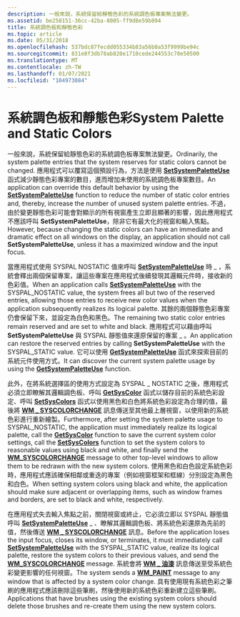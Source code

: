 ```yaml
---
description: 一般來說，系統保留給靜態色彩的系統調色板專案無法變更。
ms.assetid: be258151-36cc-42ba-8005-ff9d8e59b894
title: 系統調色板和靜態色彩
ms.topic: article
ms.date: 05/31/2018
ms.openlocfilehash: 537bdc87fecdd055334b83a56b0a53f9999be94c
ms.sourcegitcommit: 831e8f3db78ab820e1710cede244553c70e50500
ms.translationtype: MT
ms.contentlocale: zh-TW
ms.lasthandoff: 01/07/2021
ms.locfileid: "104973084"
---
```

# <a name="system-palette-and-static-colors"></a><span data-ttu-id="0911e-103">系統調色板和靜態色彩</span><span class="sxs-lookup"><span data-stu-id="0911e-103">System Palette and Static Colors</span></span>

<span data-ttu-id="0911e-104">一般來說，系統保留給靜態色彩的系統調色板專案無法變更。</span><span class="sxs-lookup"><span data-stu-id="0911e-104">Ordinarily, the system palette entries that the system reserves for static colors cannot be changed.</span></span> <span data-ttu-id="0911e-105">應用程式可以覆寫這個預設行為，方法是使用 [**SetSystemPaletteUse**](/windows/desktop/api/Wingdi/nf-wingdi-setsystempaletteuse) 函式減少靜態色彩專案的數目，進而增加未使用的系統調色板專案數目。</span><span class="sxs-lookup"><span data-stu-id="0911e-105">An application can override this default behavior by using the [**SetSystemPaletteUse**](/windows/desktop/api/Wingdi/nf-wingdi-setsystempaletteuse) function to reduce the number of static color entries and, thereby, increase the number of unused system palette entries.</span></span> <span data-ttu-id="0911e-106">不過，由於變更靜態色彩可能會對顯示的所有視窗產生立即且顯著的影響，因此應用程式不應該呼叫 **SetSystemPaletteUse**，除非它有最大化的視窗和輸入焦點。</span><span class="sxs-lookup"><span data-stu-id="0911e-106">However, because changing the static colors can have an immediate and dramatic effect on all windows on the display, an application should not call **SetSystemPaletteUse**, unless it has a maximized window and the input focus.</span></span>

<span data-ttu-id="0911e-107">當應用程式使用 SYSPAL NOSTATIC 值來呼叫 [**SetSystemPaletteUse**](/windows/desktop/api/Wingdi/nf-wingdi-setsystempaletteuse) 時 \_ ，系統會釋出兩個保留專案，讓這些專案在應用程式後續發現其邏輯元件時，接收新的色彩值。</span><span class="sxs-lookup"><span data-stu-id="0911e-107">When an application calls [**SetSystemPaletteUse**](/windows/desktop/api/Wingdi/nf-wingdi-setsystempaletteuse) with the SYSPAL\_NOSTATIC value, the system frees all but two of the reserved entries, allowing those entries to receive new color values when the application subsequently realizes its logical palette.</span></span> <span data-ttu-id="0911e-108">其餘的兩個靜態色彩專案仍會保留下來，並設定為白色和黑色。</span><span class="sxs-lookup"><span data-stu-id="0911e-108">The remaining two static color entries remain reserved and are set to white and black.</span></span> <span data-ttu-id="0911e-109">應用程式可以藉由呼叫 **SetSystemPaletteUse** 與 SYSPAL 靜態值來還原保留的專案 \_ 。</span><span class="sxs-lookup"><span data-stu-id="0911e-109">An application can restore the reserved entries by calling **SetSystemPaletteUse** with the SYSPAL\_STATIC value.</span></span> <span data-ttu-id="0911e-110">它可以使用 [**GetSystemPaletteUse**](/windows/desktop/api/Wingdi/nf-wingdi-getsystempaletteuse) 函式來探索目前的系統元件使用方式。</span><span class="sxs-lookup"><span data-stu-id="0911e-110">It can discover the current system palette usage by using the [**GetSystemPaletteUse**](/windows/desktop/api/Wingdi/nf-wingdi-getsystempaletteuse) function.</span></span>

<span data-ttu-id="0911e-111">此外，在將系統選擇區的使用方式設定為 SYSPAL \_ NOSTATIC 之後，應用程式必須立即瞭解其邏輯調色板、呼叫 [**GetSysColor**](/windows/win32/api/winuser/nf-winuser-getsyscolor) 函式以儲存目前的系統色彩設定、呼叫 [**SetSysColors**](/windows/win32/api/winuser/nf-winuser-setsyscolors) 函式以使用黑色和白色將系統色彩設定為合理的值，最後將 [**WM \_ SYSCOLORCHANGE**](wm-syscolorchange.md) 訊息傳送至其他最上層視窗，以使用新的系統色彩進行重新繪製。</span><span class="sxs-lookup"><span data-stu-id="0911e-111">Furthermore, after setting the system palette usage to SYSPAL\_NOSTATIC, the application must immediately realize its logical palette, call the [**GetSysColor**](/windows/win32/api/winuser/nf-winuser-getsyscolor) function to save the current system color settings, call the [**SetSysColors**](/windows/win32/api/winuser/nf-winuser-setsyscolors) function to set the system colors to reasonable values using black and white, and finally send the [**WM\_SYSCOLORCHANGE**](wm-syscolorchange.md) message to other top-level windows to allow them to be redrawn with the new system colors.</span></span> <span data-ttu-id="0911e-112">使用黑色和白色設定系統色彩時，應用程式應該確保相鄰或重迭的專案（例如視窗框架和框線）分別設定為黑色和白色。</span><span class="sxs-lookup"><span data-stu-id="0911e-112">When setting system colors using black and white, the application should make sure adjacent or overlapping items, such as window frames and borders, are set to black and white, respectively.</span></span>

<span data-ttu-id="0911e-113">在應用程式失去輸入焦點之前，關閉視窗或終止，它必須立即以 SYSPAL 靜態值呼叫 [**SetSystemPaletteUse**](/windows/desktop/api/Wingdi/nf-wingdi-setsystempaletteuse) \_ 、瞭解其邏輯調色板、將系統色彩還原為先前的值，然後傳送 [**WM \_ SYSCOLORCHANGE**](wm-syscolorchange.md) 訊息。</span><span class="sxs-lookup"><span data-stu-id="0911e-113">Before the application loses the input focus, closes its window, or terminates, it must immediately call [**SetSystemPaletteUse**](/windows/desktop/api/Wingdi/nf-wingdi-setsystempaletteuse) with the SYSPAL\_STATIC value, realize its logical palette, restore the system colors to their previous values, and send the [**WM\_SYSCOLORCHANGE**](wm-syscolorchange.md) message.</span></span> <span data-ttu-id="0911e-114">系統會將 [**WM \_ 油漆**](wm-paint.md) 訊息傳送至受系統色彩變更影響的任何視窗。</span><span class="sxs-lookup"><span data-stu-id="0911e-114">The system sends a [**WM\_PAINT**](wm-paint.md) message to any window that is affected by a system color change.</span></span> <span data-ttu-id="0911e-115">具有使用現有系統色彩之筆刷的應用程式應該刪除這些筆刷，然後使用新的系統色彩重新建立這些筆刷。</span><span class="sxs-lookup"><span data-stu-id="0911e-115">Applications that have brushes using the existing system colors should delete those brushes and re-create them using the new system colors.</span></span>

 

 

